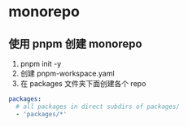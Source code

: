 # monorepo

## 使用 pnpm 创建 monorepo

1. pnpm init -y
2. 创建 pnpm-workspace.yaml
3. 在 packages 文件夹下面创建各个 repo

```yaml
packages:
  # all packages in direct subdirs of packages/
  - 'packages/*'
```
